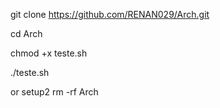 git clone https://github.com/RENAN029/Arch.git

cd Arch

chmod +x teste.sh

./teste.sh

or setup2
rm -rf Arch

